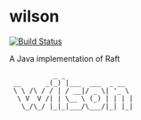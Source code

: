 # wilson

[![Build Status](https://travis-ci.org/nhirakawa/wilson.svg?branch=master)](https://travis-ci.org/nhirakawa/wilson)

A Java implementation of Raft
```
           _ _                 
 __      _(_) |___  ___  _ __  
 \ \ /\ / / | / __|/ _ \| '_ \ 
  \ V  V /| | \__ \ (_) | | | |
   \_/\_/ |_|_|___/\___/|_| |_|
                               
```
